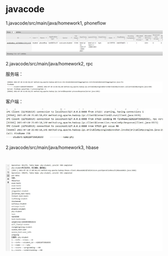 # javacode
1.javacode/src/main/java/homework1, phoneflow
<br>

![avatar](src/main/java/homework1/resource_manager_job.png)

2.javacode/src/main/java/homework2, rpc
<br>

服务端：<br>

![avatar](src/main/java/homework2/server.jpg)

客户端：<br>

![avatar](src/main/java/homework2/client.jpg)
<br>

2.javacode/src/main/java/homework3, hbase

<br>

![avatar](src/main/java/homework3/hbase.jpg)

<br>